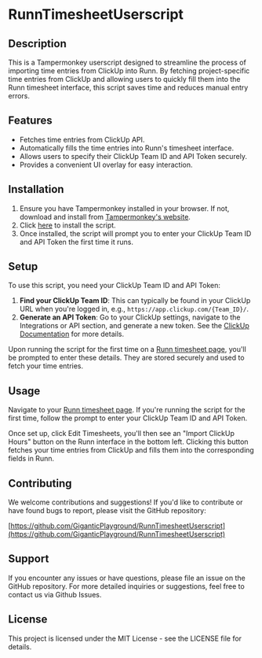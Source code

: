 # RunnTimesheetUserscript

## Description

This is a Tampermonkey userscript designed to streamline the process of importing time entries from ClickUp into Runn. By fetching project-specific time entries from ClickUp and allowing users to quickly fill them into the Runn timesheet interface, this script saves time and reduces manual entry errors.

## Features

- Fetches time entries from ClickUp API.
- Automatically fills the time entries into Runn's timesheet interface.
- Allows users to specify their ClickUp Team ID and API Token securely.
- Provides a convenient UI overlay for easy interaction.

## Installation

1. Ensure you have Tampermonkey installed in your browser. If not, download and install from [Tampermonkey's website](http://tampermonkey.net/).
2. Click [here](https://raw.githubusercontent.com/GiganticPlayground/RunnTimesheetUserscript/main/runnUserScript.user.js) to install the script.
3. Once installed, the script will prompt you to enter your ClickUp Team ID and API Token the first time it runs.

## Setup

To use this script, you need your ClickUp Team ID and API Token:

1. **Find your ClickUp Team ID**: This can typically be found in your ClickUp URL when you're logged in, e.g., `https://app.clickup.com/{Team_ID}/`.
2. **Generate an API Token**: Go to your ClickUp settings, navigate to the Integrations or API section, and generate a new token. See the [ClickUp Documentation](https://clickup.com/api/developer-portal/authentication#personal-token) for more details.

Upon running the script for the first time on a [Runn timesheet page](https://app.runn.io/timesheets), you'll be prompted to enter these details. They are stored securely and used to fetch your time entries.

## Usage

Navigate to your [Runn timesheet page](https://app.runn.io/timesheets). If you're running the script for the first time, follow the prompt to enter your ClickUp Team ID and API Token.

Once set up, click Edit Timesheets, you'll then see an "Import ClickUp Hours" button on the Runn interface in the bottom left. Clicking this button fetches your time entries from ClickUp and fills them into the corresponding fields in Runn.

## Contributing

We welcome contributions and suggestions! If you'd like to contribute or have found bugs to report, please visit the GitHub repository:

[https://github.com/GiganticPlayground/RunnTimesheetUserscript](https://github.com/GiganticPlayground/RunnTimesheetUserscript)

## Support

If you encounter any issues or have questions, please file an issue on the GitHub repository. For more detailed inquiries or suggestions, feel free to contact us via Github Issues.

## License

This project is licensed under the MIT License - see the LICENSE file for details.
